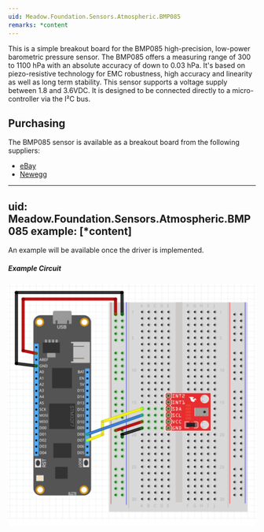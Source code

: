 ```yaml
---
uid: Meadow.Foundation.Sensors.Atmospheric.BMP085
remarks: *content
---
```


This is a simple breakout board for the BMP085 high-precision, low-power barometric pressure sensor. The BMP085 offers a measuring range of 300 to 1100 hPa with an absolute accuracy of down to 0.03 hPa. It's based on piezo-resistive technology for EMC robustness, high accuracy and linearity as well as long term stability. This sensor supports a voltage supply between 1.8 and 3.6VDC. It is designed to be connected directly to a micro-controller via the I²C bus.

## Purchasing

The BMP085 sensor is available as a breakout board from the following suppliers:

* [eBay](https://www.ebay.ca/i/264079528208?chn=ps&mkevt=1&mkrid=706-89093-2056-0&mkcid=2&dispItem=1)
* [Newegg](https://www.newegg.ca/Product/Product.aspx?Item=9SIAHS380B7879&ignorebbr=1&source=region&nm_mc=KNC-GoogleAdwordsCAMKPL-PC&cm_mmc=KNC-GoogleAdwordsCAMKPL-PC-_-pla-Omicron-_-Gadgets-_-9SIAHS380B7879&gclid=Cj0KCQiA-8PjBRCWARIsADc18TLajOL-0XnxU_Rf-fKnyOzw8iv3fekb3e_9rwLBZ87KViDusU6fRcMaAvHeEALw_wcB)


---
uid: Meadow.Foundation.Sensors.Atmospheric.BMP085
example: [*content]
---

An example will be available once the driver is implemented.

##### Example Circuit

![](../../API_Assets/Meadow.Foundation.Sensors.Atmospheric.BMP085/BMP085.svg)